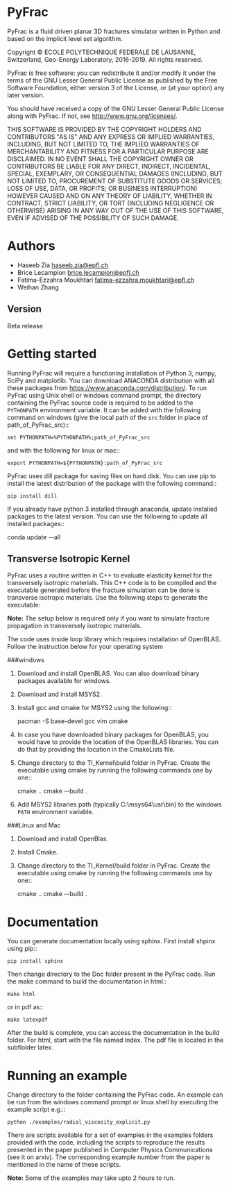 # PyFrac

PyFrac is a fluid driven planar 3D fractures simulator written in Python and based on the implicit level set algorithm.

Copyright © ECOLE POLYTECHNIQUE FEDERALE DE LAUSANNE, Switzerland, Geo-Energy Laboratory, 2016-2019.
All rights reserved.

PyFrac is free software: you can redistribute it and/or modify it under the terms of the GNU Lesser General Public License as published by the Free Software Foundation, either version 3 of the License, or (at your option) any later version.

You should have received a copy of the GNU Lesser General Public License along with PyFrac. If not, see <http://www.gnu.org/licenses/>.

THIS SOFTWARE IS PROVIDED BY THE COPYRIGHT HOLDERS AND CONTRIBUTORS "AS IS" AND ANY EXPRESS OR IMPLIED WARRANTIES, INCLUDING, BUT NOT LIMITED TO, THE IMPLIED WARRANTIES OF MERCHANTABILITY AND FITNESS FOR A PARTICULAR PURPOSE ARE DISCLAIMED. IN NO EVENT SHALL THE COPYRIGHT OWNER OR CONTRIBUTORS BE LIABLE FOR ANY DIRECT, INDIRECT, INCIDENTAL, SPECIAL, EXEMPLARY, OR CONSEQUENTIAL DAMAGES (INCLUDING, BUT NOT LIMITED TO, PROCUREMENT OF SUBSTITUTE GOODS OR SERVICES; LOSS OF USE, DATA, OR PROFITS; OR BUSINESS INTERRUPTION) HOWEVER CAUSED AND ON ANY THEORY OF LIABILITY, WHETHER IN CONTRACT, STRICT LIABILITY, OR TORT (INCLUDING NEGLIGENCE OR OTHERWISE) ARISING IN ANY WAY OUT OF THE USE OF THIS SOFTWARE, EVEN IF ADVISED OF THE POSSIBILITY OF SUCH DAMAGE.

Authors
===============
- Haseeb Zia <haseeb.zia@epfl.ch>
- Brice Lecampion <brice.lecampion@epfl.ch>
- Fatima-Ezzahra Moukhtari <fatima-ezzahra.moukhtari@epfl.ch>
- Weihan Zhang

Version
-------------------------------
Beta release



Getting started
===============

Running PyFrac will require a functioning installation of Python 3, numpy, SciPy and matplotlib. You can download ANACONDA distribution with all these packages from <https://www.anaconda.com/distribution/>. To run PyFrac using Unix shell or windows command prompt, the directory containing the PyFrac source code is required to be added to the ``PYTHONPATH`` environment variable. It can be added with the following command on windows (give the local path of the ``src`` folder in place of path_of_PyFrac_src)::

    set PYTHONPATH=%PYTHONPATH%;path_of_PyFrac_src

and with the following for linux or mac::

    export PYTHONPATH=${PYTHONPATH}:path_of_PyFrac_src

PyFrac uses dill package for saving files on hard disk. You can use pip to install the latest distribution of the package with the following command::

    pip install dill

If you already have python 3 installed through anaconda, update installed packages to the latest version. You can use the following to update all installed packages::

   conda update --all

Transverse Isotropic Kernel
----------------------------
PyFrac uses a routine written in C++ to evaluate elasticity kernel for the transversely isotropic materials. This C++ code is to be compiled and the executable generated before the fracture simulation can be done is transverse isotropic materials. Use the following steps to generate the executable:

**Note:**   The setup below is required only if you want to simulate fracture propagation in transversely isotropic materials.

The code uses inside loop library which requires installation of OpenBLAS. Follow the instruction below for your operating system

###windows

   1. Download and install OpenBLAS. You can also download binary packages available for windows.
   2. Download and install MSYS2.
   3. Install gcc and cmake for MSYS2 using the following::

         pacman -S base-devel gcc vim cmake
   4. In case you have downloaded binary packages for OpenBLAS, you would have to provide the location of the OpenBLAS libraries. You can do that by providing the location in the CmakeLists file.
   5. Change directory to the TI_Kernel\\build folder in PyFrac. Create the executable using cmake by running the following commands one by one::

         cmake ..
         cmake --build .

   6. Add MSYS2 libraries path (typically C:\\msys64\\usr\\bin) to the windows `PATH` environment variable.

###Linux and Mac

   1. Download and install OpenBlas.
   2. Install Cmake.
   3. Change directory to the TI_Kernel/build folder in PyFrac. Create the executable using cmake by running the following commands one by one::

         cmake ..
         cmake --build .

Documentation
=============
You can generate documentation locally using sphinx. First install shpinx using pip::

    pip install sphinx

Then change directory to the Doc folder present in the PyFrac code. Run the make command to build the documentation in html::

    make html

or in pdf as::

    make latexpdf

After the build is complete, you can access the documentation in the build folder. For html, start with the file named index. The pdf file is located in the subflolder latex.

Running an example
==================

Change directory to the folder containing the PyFrac code. An example can be run from the windows command prompt or linux shell by executing the example script e.g.::

    python ./examples/radial_viscosity_explicit.py

There are scripts available for a set of examples in the examples folders provided with the code, including the scripts to reproduce the results presented in the paper published in Computer Physics Communications (see it on arxiv). The corresponding example number from the paper is mentioned in the name of these scripts.

**Note:**   Some of the examples may take upto 2 hours to run.
